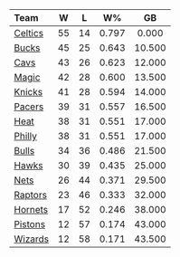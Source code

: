 | Team                            |  W  |  L  |  W%   |   GB   |
|:--------------------------------|:---:|:---:|:-----:|:------:|
| [Celtics](/r/bostonceltics)     | 55  | 14  | 0.797 | 0.000  |
| [Bucks](/r/MkeBucks)            | 45  | 25  | 0.643 | 10.500 |
| [Cavs](/r/clevelandcavs)        | 43  | 26  | 0.623 | 12.000 |
| [Magic](/r/OrlandoMagic)        | 42  | 28  | 0.600 | 13.500 |
| [Knicks](/r/NYKnicks)           | 41  | 28  | 0.594 | 14.000 |
| [Pacers](/r/pacers)             | 39  | 31  | 0.557 | 16.500 |
| [Heat](/r/heat)                 | 38  | 31  | 0.551 | 17.000 |
| [Philly](/r/sixers)             | 38  | 31  | 0.551 | 17.000 |
| [Bulls](/r/chicagobulls)        | 34  | 36  | 0.486 | 21.500 |
| [Hawks](/r/AtlantaHawks)        | 30  | 39  | 0.435 | 25.000 |
| [Nets](/r/GoNets)               | 26  | 44  | 0.371 | 29.500 |
| [Raptors](/r/torontoraptors)    | 23  | 46  | 0.333 | 32.000 |
| [Hornets](/r/CharlotteHornets)  | 17  | 52  | 0.246 | 38.000 |
| [Pistons](/r/DetroitPistons)    | 12  | 57  | 0.174 | 43.000 |
| [Wizards](/r/washingtonwizards) | 12  | 58  | 0.171 | 43.500 |